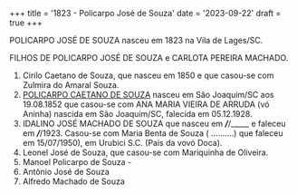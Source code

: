 +++
title = '1823 - Policarpo José de Souza'
date = '2023-09-22'
draft = true
+++

POLICARPO JOSÉ DE SOUZA nasceu em 1823 na Vila de Lages/SC.

FILHOS DE POLICARPO JOSÉ DE SOUZA e CARLOTA PEREIRA MACHADO.
1. Cirilo Caetano de Souza, que nasceu em 1850 e que casou-se com Zulmira do Amaral Souza.
2. [POLICARPO CAETANO DE SOUZA](../../posts/policarpo-caetano-de-souza) nasceu em São Joaquim/SC aos 19.08.1852 que casou-se com ANA MARIA VIEIRA DE ARRUDA (vó Aninha) nascida em São Joaquim/SC, falecida em 05.12.1928.
3. IDALINO JOSÉ MACHADO DE SOUZA que nasceu em ___/___/_____    e faleceu em ___/___/1923. Casou-se com Maria Benta de Souza ( ……….) que faleceu em 15/07/1950), em Urubici S.C. (Pais da vovó Doca).
4. Leonel José de Souza, que casou-se com Mariquinha de Oliveira.
5. Manoel Policarpo de Souza -
6. Antônio José de Souza
7. Alfredo Machado de Souza


